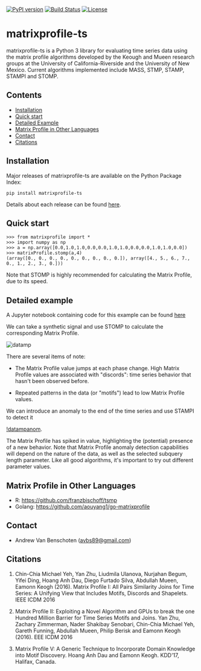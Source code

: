 [![PyPI version](https://badge.fury.io/py/matrixprofile-ts.svg)](https://badge.fury.io/py/matrixprofile-ts)
[![Build Status](https://travis-ci.org/target/matrixprofile-ts.png)](https://travis-ci.org/target/matrixprofile-ts)
[![License](https://img.shields.io/badge/License-Apache%202.0-blue.svg)](https://opensource.org/licenses/Apache-2.0)
# matrixprofile-ts

matrixprofile-ts is a Python 3 library for evaluating time series data using the matrix profile algorithms developed by the Keough and Mueen research groups at the University of California-Riverside and the University of New Mexico. Current algorithms implemented include MASS, STMP, STAMP, STAMPI and STOMP.

## Contents
- [Installation](#installation)
- [Quick start](#quick-start)
- [Detailed Example](#detailed-example)
- [Matrix Profile in Other Languages](#matrix-profile-in-other-languages)
- [Contact](#contact)
- [Citations](#citations)

## Installation

Major releases of matrixprofile-ts are available on the Python Package Index:

`pip install matrixprofile-ts`

Details about each release can be found [here](https://github.com/target/matrixprofile-ts/blob/master/docs/Releases.md).

## Quick start

```
>>> from matrixprofile import *
>>> import numpy as np
>>> a = np.array([0.0,1.0,1.0,0.0,0.0,1.0,1.0,0.0,0.0,1.0,1.0,0.0])
>>> matrixProfile.stomp(a,4)
(array([0., 0., 0., 0., 0., 0., 0., 0., 0.]), array([4., 5., 6., 7., 0., 1., 2., 3., 0.]))
```
Note that STOMP is highly recommended for calculating the Matrix Profile, due to its speed.

## Detailed example

A Jupyter notebook containing code for this example can be found [here](https://github.com/target/matrixprofile-ts/blob/master/docs/Matrix_Profile_Tutorial.ipynb)

We can take a synthetic signal and use STOMP to calculate the corresponding Matrix Profile.

![datamp](https://github.com/target/matrixprofile-ts/blob/master/datamp.png)


There are several items of note:

- The Matrix Profile value jumps at each phase change. High Matrix Profile values are associated with "discords": time series behavior that hasn't been observed before.

- Repeated patterns in the data (or "motifs") lead to low Matrix Profile values.


We can introduce an anomaly to the end of the time series and use STAMPI to detect it

[!datampanom](https://github.com/target/matrixprofile-ts/blob/master/datampanom.png).

The Matrix Profile has spiked in value, highlighting the (potential) presence of a new behavior. Note that Matrix Profile anomaly detection capabilities will depend on the nature of the data, as well as the selected subquery length parameter. Like all good algorithms, it's important to try out different parameter values.



## Matrix Profile in Other Languages
- R: https://github.com/franzbischoff/tsmp
- Golang: https://github.com/aouyang1/go-matrixprofile

## Contact
- Andrew Van Benschoten (avbs89@gmail.com)

## Citations
1. Chin-Chia Michael Yeh, Yan Zhu, Liudmila Ulanova, Nurjahan Begum, Yifei Ding, Hoang Anh Dau, Diego Furtado Silva, Abdullah Mueen, Eamonn Keogh (2016). Matrix Profile I: All Pairs Similarity Joins for Time Series: A Unifying View that Includes Motifs, Discords and Shapelets. IEEE ICDM 2016

2. Matrix Profile II: Exploiting a Novel Algorithm and GPUs to break the one Hundred Million Barrier for Time Series Motifs and Joins.  Yan Zhu, Zachary Zimmerman, Nader Shakibay Senobari, Chin-Chia Michael Yeh, Gareth Funning, Abdullah Mueen, Philip Berisk and Eamonn Keogh (2016). EEE ICDM 2016

3. Matrix Profile V: A Generic Technique to Incorporate Domain Knowledge into Motif Discovery. Hoang Anh Dau and Eamonn Keogh. KDD'17, Halifax, Canada.
